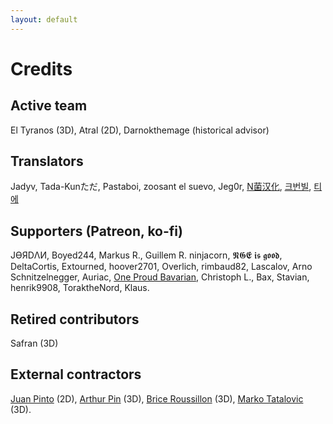 ```yaml
---
layout: default
---
```


# Credits

## Active team
El Tyranos (3D), Atral (2D), Darnokthemage (historical advisor)

## Translators
Jadyv, Tada-Kunただ, Pastaboi, zoosant el suevo, Jeg0r, [N菌汉化](https://steamcommunity.com/id/Mochi_Fish/myworkshopfiles/?appid=1158310), [크번빌](https://steamcommunity.com/profiles/76561198119968654/myworkshopfiles/?appid=1158310), [티에](https://steamcommunity.com/profiles/76561198085006398/)

## Supporters (Patreon, ko-fi)
JƟЯDΛИ, Boyed244, Markus R., Guillem R. ninjacorn, 𝕹𝕲𝕰 𝖎𝖘 𝖌𝖔𝖔𝖉, DeltaCortis, Extourned, hoover2701, Overlich, rimbaud82, Lascalov, Arno Schnitzelnegger, Auriac, [One Proud Bavarian](https://www.youtube.com/channel/UCtTqRL3pJ355Ec_W0afyKrA), Christoph L., Bax, Stavian, henrik9908, ToraktheNord, Klaus.

## Retired contributors
Safran (3D)

## External contractors
[Juan Pinto](https://www.artstation.com/juan_pinto) (2D), [Arthur Pin](https://www.artstation.com/loutre) (3D), [Brice Roussillon](http://briceroussillon.fr/) (3D), [Marko Tatalovic](https://www.artstation.com/fuxna) (3D).
